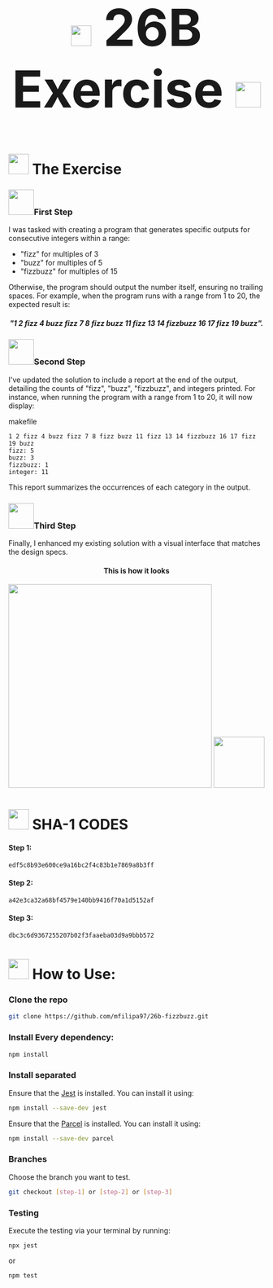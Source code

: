 <h1 align="center" id="mfilipa97-title" style="font-size: 100px; text-decoration: none;"> <img src= "https://media.giphy.com/media/k6SmJDWCRopihmwnxw/giphy.gif?cid=790b7611q3547c4h1v5l2xtxypp9v9hbkh58znlcqafrzu2a&ep=v1_stickers_search&rid=giphy.gif&ct=s" width="40"> 26B Exercise <img src= "https://media.giphy.com/media/zhYSVCirREeIZtONCI/giphy.gif?cid=790b7611oqc7jyhnq3felvl1xf0inw441msu3oturnpjth5p&ep=v1_stickers_search&rid=giphy.gif&ct=s" width="50"> </h1>

<h1><img src="https://media.giphy.com/media/H1jSPXCJmo8AZi3gdP/giphy.gif?cid=790b7611ufzzj5bvdkeklf6rkocmxjwihzoej6sbadtcwbg1&ep=v1_stickers_search&rid=giphy.gif&ct=s" width="40"> The Exercise</h1>

<h3><img src="https://media.giphy.com/media/WnoL3TgjKJuDEgaPfI/giphy.gif?cid=790b7611owtnobng9dt4yi6bj14jsc80ksc38mx52lmqaed6&ep=v1_stickers_search&rid=giphy.gif&ct=s" width="50">First Step</h3>
I was tasked with creating a program that generates specific outputs for consecutive integers within a range:

  * "fizz" for multiples of 3
  * "buzz" for multiples of 5
  * "fizzbuzz" for multiples of 15
    
Otherwise, the program should output the number itself, ensuring no trailing spaces. For example, when the program runs with a range from 1 to 20, the expected result is: 
<h5 align="center" style="bold"> "1 2 fizz 4 buzz fizz 7 8 fizz buzz 11 fizz 13 14 fizzbuzz 16 17 fizz 19 buzz".</h5>

<h3><img src="https://media.giphy.com/media/v1.Y2lkPTc5MGI3NjExOWF6eXh1Z2JlamVvOHQ3NWVmNGdmOGcyMDV6dWJ1NGp3dXhhdWF3diZlcD12MV9zdGlja2Vyc19zZWFyY2gmY3Q9dHM/6GQ8okFH2f35Z56NVo/giphy.gif"width="50">Second Step</h3>
I've updated the solution to include a report at the end of the output, detailing the counts of "fizz", "buzz", "fizzbuzz", and integers printed. For instance, when running the program with a range from 1 to 20, it will now display:

makefile

    1 2 fizz 4 buzz fizz 7 8 fizz buzz 11 fizz 13 14 fizzbuzz 16 17 fizz 19 buzz
    fizz: 5
    buzz: 3
    fizzbuzz: 1
    integer: 11

This report summarizes the occurrences of each category in the output.

<h3><img src="https://media.giphy.com/media/V1N1BZLho3ndGDBNpi/giphy.gif" width="50">Third Step</h3>
Finally, I enhanced my existing solution with a visual interface that matches the design specs.
<h4 align="center"> This is how it looks </h4>
<p align="center">
  <img src="https://i.ibb.co/cvwfSPY/Captura-de-ecr-2024-02-12-s-13-21-47.png" width="400px">
  <img src="https://i.ibb.co/X7XXc2q/Captura-de-ecr-2024-02-12-s-13-21-40.png" width="100px">
</p>

<h1> <img src="https://media.giphy.com/media/v1.Y2lkPTc5MGI3NjExOHNxM25yZzcxYmJkdTR3MnpnN2plbDZtNGwxZXg5dHdzYjV3YTZ5eCZlcD12MV9zdGlja2Vyc19zZWFyY2gmY3Q9cw/UVG0BN8TOMKkPOJS6e/giphy.gif" width="40"> SHA-1 CODES</h1>
<h4>Step 1:</h4> 
  
    edf5c8b93e600ce9a16bc2f4c83b1e7869a8b3ff

<h4>Step 2:</h4>

    a42e3ca32a68bf4579e140bb9416f70a1d5152af

<h4>Step 3:</h4>

    dbc3c6d9367255207b02f3faaeba03d9a9bbb572


<h1> <img src="https://media.giphy.com/media/v1.Y2lkPTc5MGI3NjExYTc3Y3k1eGUwamFjNHpzNzUyaThqY3ZxajJ3ZXFyc2czYzd6cGo3YiZlcD12MV9zdGlja2Vyc19zZWFyY2gmY3Q9cw/IdyAQJVN2kVPNUrojM/giphy.gif" width="40"> How to Use:</h1>

 <h3> Clone the repo </h3>
 
```bash
git clone https://github.com/mfilipa97/26b-fizzbuzz.git
```
### Install Every dependency:
```bash
npm install
```
### Install separated
Ensure that the [Jest](https://jestjs.io/docs/getting-started) is installed. You can install it using:

```bash
npm install --save-dev jest
```
Ensure that the [Parcel](https://parceljs.org/getting-started/webapp/) is installed. You can install it using:
```bash
npm install --save-dev parcel
```
### Branches
Choose the branch you want to test.
```bash
git checkout [step-1] or [step-2] or [step-3]
```

<h3>Testing</h3>

<p>Execute the testing via your terminal by running:</p>

```bash:
npx jest  
```
or
```bash:
npm test 
```
